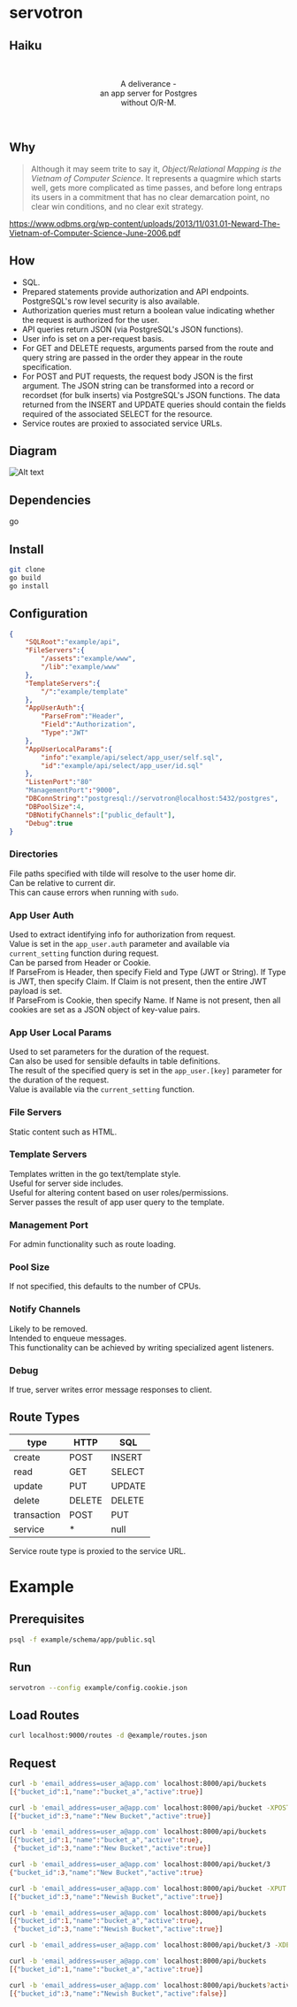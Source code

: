 # servotron

## Haiku
<br/>
<p align="center">
A deliverance -<br/>
an app server for Postgres<br/>
without O/R-M.
</p>
<br/>

## Why
>Although it may seem trite to say it, <i>Object/Relational Mapping is the Vietnam of Computer Science</i>. It represents a quagmire which starts well, gets more complicated as time passes, and before long entraps its users in a commitment that has no clear demarcation point, no clear win conditions, and no clear exit strategy.

https://www.odbms.org/wp-content/uploads/2013/11/031.01-Neward-The-Vietnam-of-Computer-Science-June-2006.pdf

## How
  * SQL.
  * Prepared statements provide authorization and API endpoints. PostgreSQL's row level security is also available.
  * Authorization queries must return a boolean value indicating whether the request is authorized for the user.
  * API queries return JSON (via PostgreSQL's JSON functions).
  * User info is set on a per-request basis.
  * For GET and DELETE requests, arguments parsed from the route and query string are passed in the order they appear in the route specification.
  * For POST and PUT requests, the request body JSON is the first argument. The JSON string can be transformed into a record or recordset (for bulk inserts) via PostgreSQL's JSON functions. The data returned from the INSERT and UPDATE queries should contain the fields required of the associated SELECT for the resource.
  * Service routes are proxied to associated service URLs.

## Diagram

![Alt text](doc/img/ServotronFlow.png "ServotronFlow")

## Dependencies
go

## Install
```bash
git clone
go build
go install
```

## Configuration
```json
{
	"SQLRoot":"example/api",
	"FileServers":{
		"/assets":"example/www",
		"/lib":"example/www"
	},
	"TemplateServers":{
		"/":"example/template"
	},
	"AppUserAuth":{
		"ParseFrom":"Header",
		"Field":"Authorization",
		"Type":"JWT"
	},
	"AppUserLocalParams":{
		"info":"example/api/select/app_user/self.sql",
		"id":"example/api/select/app_user/id.sql"
	},
	"ListenPort":"80"
	"ManagementPort":"9000",
	"DBConnString":"postgresql://servotron@localhost:5432/postgres",
	"DBPoolSize":4,
	"DBNotifyChannels":["public_default"],
	"Debug":true
}
```
### Directories
File paths specified with tilde will resolve to the user home dir.\
Can be relative to current dir.\
This can cause errors when running with `sudo`.

### App User Auth
Used to extract identifying info for authorization from request.\
Value is set in the `app_user.auth` parameter and available via `current_setting` function during request.\
Can be parsed from Header or Cookie.\
If ParseFrom is Header, then specify Field and Type (JWT or String). If Type is JWT, then specify Claim. If Claim is not present, then the entire JWT payload is set.\
If ParseFrom is Cookie, then specify Name. If Name is not present, then all cookies are set as a JSON object of key-value pairs.

### App User Local Params
Used to set parameters for the duration of the request.\
Can also be used for sensible defaults in table definitions.\
The result of the specified query is set in the `app_user.[key]` parameter for the duration of the request.\
Value is available via the `current_setting` function.

### File Servers
Static content such as HTML.

### Template Servers
Templates written in the go text/template style.\
Useful for server side includes.\
Useful for altering content based on user roles/permissions.\
Server passes the result of app user query to the template.

### Management Port
For admin functionality such as route loading.

### Pool Size
If not specified, this defaults to the number of CPUs.

### Notify Channels
Likely to be removed.\
Intended to enqueue messages.\
This functionality can be achieved by writing specialized agent listeners.

### Debug
If true, server writes error message responses to client.

## Route Types
type|HTTP|SQL
----|----|---
create|POST|INSERT
read|GET|SELECT
update|PUT|UPDATE
delete|DELETE|DELETE
transaction|POST|PUT|DELETE|TRANSACTION
service|*|null

Service route type is proxied to the service URL.

# Example

## Prerequisites
```bash
psql -f example/schema/app/public.sql
```

## Run
```bash
servotron --config example/config.cookie.json
```

## Load Routes
```bash
curl localhost:9000/routes -d @example/routes.json
```

## Request
```bash
curl -b 'email_address=user_a@app.com' localhost:8000/api/buckets
[{"bucket_id":1,"name":"bucket_a","active":true}]

curl -b 'email_address=user_a@app.com' localhost:8000/api/bucket -XPOST -d '[{"name":"New Bucket"}]'
[{"bucket_id":3,"name":"New Bucket","active":true}]

curl -b 'email_address=user_a@app.com' localhost:8000/api/buckets
[{"bucket_id":1,"name":"bucket_a","active":true},
 {"bucket_id":3,"name":"New Bucket","active":true}]

curl -b 'email_address=user_a@app.com' localhost:8000/api/bucket/3
{"bucket_id":3,"name":"New Bucket","active":true}

curl -b 'email_address=user_a@app.com' localhost:8000/api/bucket -XPUT -d '{"bucket_id":3,"name":"Newish Bucket"}'
[{"bucket_id":3,"name":"Newish Bucket","active":true}]

curl -b 'email_address=user_a@app.com' localhost:8000/api/buckets
[{"bucket_id":1,"name":"bucket_a","active":true},
 {"bucket_id":3,"name":"Newish Bucket","active":true}]

curl -b 'email_address=user_a@app.com' localhost:8000/api/bucket/3 -XDELETE

curl -b 'email_address=user_a@app.com' localhost:8000/api/buckets
[{"bucket_id":1,"name":"bucket_a","active":true}]

curl -b 'email_address=user_a@app.com' localhost:8000/api/buckets?active=false
[{"bucket_id":3,"name":"Newish Bucket","active":false}]
```

